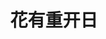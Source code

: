 ---
# https://vitepress.dev/reference/default-theme-home-page
layout: home
head:
  - - meta
    - name: baidu-site-verification
      content: codeva-QmDIZ03unw
#navbar: false
title: 花有重开日

hero:
  name: "Personal Knowledge Repository"
  text: "Baizer"
  tagline: "个人知识库"
  image:
    src: /peach-blossom-lite.png
#    src: /peach-blossom.svg
#    src: /lotus.svg
#    alt: Baizer
  actions:
#    - theme: brand
#      text: Essay
#      link: /01-Essay/
#    - theme: alt
#      text: TechnicalArticles
#      link: /00-TechnicalFile/
#    - theme: alt
#      text: Other
#      link: /02-Other/
    - theme: alt
      text: baizer.dev@cloud.com
      link: 

features:
  - title: Essay
    link: /01-Essay/
#    icon:
#     src: /file.svg
#    linkText: 随笔、疑难杂症
    details: 随笔、疑难杂症
  - title: TechnicalArticles
    link: /00-TechnicalFile/
    details: 技术文章、系列知识、业务场景解决方案
  - title: Other
    link: /02-Other/
    details: 英语学习笔记、生活笔记
---
